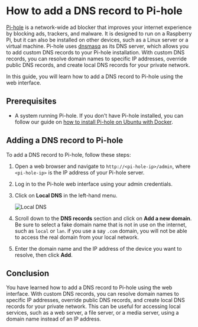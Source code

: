 # How to add a DNS record to Pi-hole

[Pi-hole](https://pi-hole.net/) is a network-wide ad blocker that improves your internet experience by blocking ads, trackers, and malware. It is designed to run on a Raspberry Pi, but it can also be installed on other devices, such as a Linux server or a virtual machine. Pi-hole uses [dnsmasq](http://www.thekelleys.org.uk/dnsmasq/doc.html) as its DNS server, which allows you to add custom DNS records to your Pi-hole installation. With custom DNS records, you can resolve domain names to specific IP addresses, override public DNS records, and create local DNS records for your private network.

In this guide, you will learn how to add a DNS record to Pi-hole using the web interface.

## Prerequisites

- A system running Pi-hole. If you don't have Pi-hole installed, you can follow our guide on [how to install Pi-hole on Ubuntu with Docker](./install-pihole.md).

## Adding a DNS record to Pi-hole

To add a DNS record to Pi-hole, follow these steps:

1. Open a web browser and navigate to `http://<pi-hole-ip>/admin`, where `<pi-hole-ip>` is the IP address of your Pi-hole server.

1. Log in to the Pi-hole web interface using your admin credentials.

1. Click on **Local DNS** in the left-hand menu.

    ![Local DNS](../public/imagespihole-local-dns.png)

1. Scroll down to the **DNS records** section and click on **Add a new domain**. Be sure to select a fake domain name that is not in use on the internet, such as `local` or `lan`. if you use a say `.com` domain, you will not be able to access the real domain from your local network.

1. Enter the domain name and the IP address of the device you want to resolve, then click **Add**.

## Conclusion

You have learned how to add a DNS record to Pi-hole using the web interface. With custom DNS records, you can resolve domain names to specific IP addresses, override public DNS records, and create local DNS records for your private network. This can be useful for accessing local services, such as a web server, a file server, or a media server, using a domain name instead of an IP address.